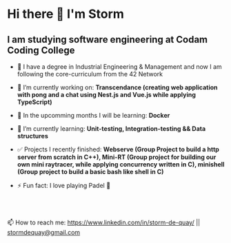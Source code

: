 #                                                   Hi there 👋 I'm Storm

##                                      I am studying software engineering at Codam Coding College

- 📕 I have a degree in Industrial Engineering & Management and now I am following the core-curriculum from the 42 Network

- 🔭 I’m currently working on: **Transcendance (creating web application with pong and a chat using Nest.js and Vue.js while applying TypeScript)**

- 👯 In the upcomming months I will be learning: **Docker**

- 🌱 I’m currently learning: **Unit-testing, Integration-testing && Data structures**

- ✅ Projects I recently finished: **Webserve (Group Project to build a http server from scratch in C++), Mini-RT (Group project for building our own mini raytracer, while applying concurrency written in C), minishell (Group project to build a basic bash like shell in C)**

- ⚡ Fun fact: I love playing Padel 🏸
<br />
<br />

📫 How to reach me:   https://www.linkedin.com/in/storm-de-quay/  ||  stormdequay@gmail.com

<!--
**stormq4/stormq4** is a ✨ _special_ ✨ repository because its `README.md` (this file) appears on your GitHub profile.

Here are some ideas to get you started:

- 🔭 I’m currently working on ...
- 🌱 I’m currently learning ...
- 👯 I’m looking to collaborate on ...
- 🤔 I’m looking for help with ...
- 💬 Ask me about ...
- 📫 How to reach me: ...
- 😄 Pronouns: ...
- ⚡ Fun fact: ...
-->

